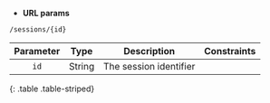 * **URL params**

`/sessions/{id}`  

Parameter | Type | Description | Constraints  
:-------: | :--: | :---------: | :---------:  
`id` | String | The session identifier |   
{: .table .table-striped}

